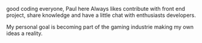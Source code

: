 good coding everyone, Paul here
Always likes contribute with front end project, share knowledge and have a little chat with enthusiasts developers.

My personal goal is becoming part of the gaming industrie making my own ideas a reality.
